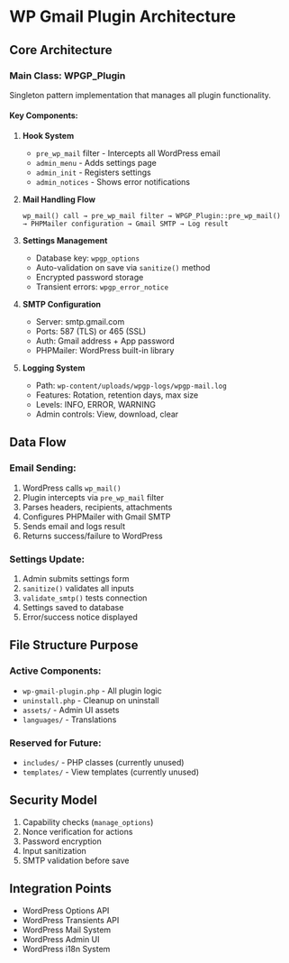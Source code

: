 # WP Gmail Plugin Architecture

## Core Architecture

### Main Class: WPGP_Plugin
Singleton pattern implementation that manages all plugin functionality.

#### Key Components:
1. **Hook System**
   - `pre_wp_mail` filter - Intercepts all WordPress email
   - `admin_menu` - Adds settings page
   - `admin_init` - Registers settings
   - `admin_notices` - Shows error notifications

2. **Mail Handling Flow**
   ```
   wp_mail() call → pre_wp_mail filter → WPGP_Plugin::pre_wp_mail()
   → PHPMailer configuration → Gmail SMTP → Log result
   ```

3. **Settings Management**
   - Database key: `wpgp_options`
   - Auto-validation on save via `sanitize()` method
   - Encrypted password storage
   - Transient errors: `wpgp_error_notice`

4. **SMTP Configuration**
   - Server: smtp.gmail.com
   - Ports: 587 (TLS) or 465 (SSL)
   - Auth: Gmail address + App password
   - PHPMailer: WordPress built-in library

5. **Logging System**
   - Path: `wp-content/uploads/wpgp-logs/wpgp-mail.log`
   - Features: Rotation, retention days, max size
   - Levels: INFO, ERROR, WARNING
   - Admin controls: View, download, clear

## Data Flow

### Email Sending:
1. WordPress calls `wp_mail()`
2. Plugin intercepts via `pre_wp_mail` filter
3. Parses headers, recipients, attachments
4. Configures PHPMailer with Gmail SMTP
5. Sends email and logs result
6. Returns success/failure to WordPress

### Settings Update:
1. Admin submits settings form
2. `sanitize()` validates all inputs
3. `validate_smtp()` tests connection
4. Settings saved to database
5. Error/success notice displayed

## File Structure Purpose

### Active Components:
- `wp-gmail-plugin.php` - All plugin logic
- `uninstall.php` - Cleanup on uninstall
- `assets/` - Admin UI assets
- `languages/` - Translations

### Reserved for Future:
- `includes/` - PHP classes (currently unused)
- `templates/` - View templates (currently unused)

## Security Model
1. Capability checks (`manage_options`)
2. Nonce verification for actions
3. Password encryption
4. Input sanitization
5. SMTP validation before save

## Integration Points
- WordPress Options API
- WordPress Transients API
- WordPress Mail System
- WordPress Admin UI
- WordPress i18n System